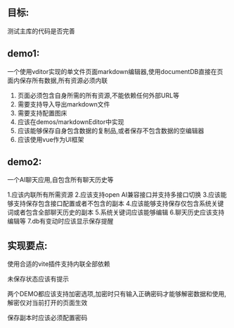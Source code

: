 ## 目标:

测试主库的代码是否完善

## demo1:

一个使用vditor实现的单文件页面markdown编辑器,使用documentDB直接在页面内保存所有数据,所有资源必须内联

1. 页面必须包含自身所需的所有资源,不能依赖任何外部URL等
2. 需要支持导入导出markdown文件
3. 需要支持配置图床
4. 应该在demos/markdownEditor中实现
5. 应该能够保存自身包含数据的复制品,或者保存不包含数据的空编辑器
6. 应该使用vue作为UI框架

## demo2:

一个AI聊天应用,自包含所有聊天历史等

1.应该内联所有所需资源
2.应该支持open AI兼容接口并支持多接口切换
3.应该能够支持保存包含接口配置或者不包含的副本
4.应该能够支持保存仅包含系统关键词或者包含全部聊天历史的副本
5.系统关键词应该能够编辑
6.聊天历史应该支持编辑等
7.db有变动时应该显示保存提醒

## 实现要点:

使用合适的vite插件支持内联全部依赖

未保存状态应该有提示

两个DEMO都应该支持加密选项,加密时只有输入正确密码才能够解密数据和使用,解密仅对当前打开的页面生效

保存副本时应该必须配置密码

